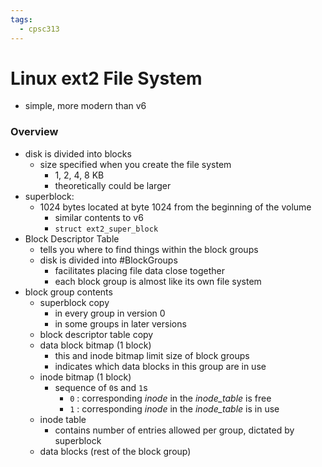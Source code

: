 ```yaml
---
tags:
  - cpsc313
---
```

# Linux ext2 File System
- simple, more modern than v6

### Overview
- disk is divided into blocks
	- size specified when you create the file system
		- 1, 2, 4, 8 KB
		- theoretically could be larger
- superblock:
	- 1024 bytes located at byte 1024 from the beginning of the volume
		- similar contents to v6
		- `struct ext2_super_block`
- Block Descriptor Table
	- tells you where to find things within the block groups
	- disk is divided into #BlockGroups 
		- facilitates placing file data close together
		- each block group is almost like its own file system
- block group contents
	- superblock copy
		- in every group in version 0
		- in some groups in later versions
	- block descriptor table copy
	- data block bitmap (1 block)
		- this and inode bitmap limit size of block groups
		- indicates which data blocks in this group are in use
	- inode bitmap (1 block)
		- sequence of `0`s and `1`s 
			- `0` : corresponding _inode_ in the _inode_table_ is free 
			- `1` : corresponding *inode* in the *inode_table* is in use
	- inode table
		- contains number of entries allowed per group, dictated by superblock
	- data blocks (rest of the block group)